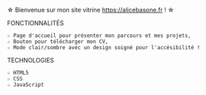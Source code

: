 ☆ Bienvenue sur mon site vitrine https://alicebasone.fr ! ☆

FONCTIONNALITÉS

    ☆ Page d'accueil pour présenter mon parcours et mes projets,
    ☆ Bouton pour télécharger mon CV,
    ☆ Mode clair/sombre avec un design soigné pour l'accésibilité !

TECHNOLOGIES 

    ☆ HTML5
    ☆ CSS
    ☆ JavaScript
